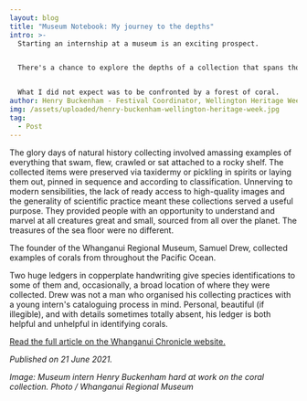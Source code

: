 ```yaml
---
layout: blog
title: "Museum Notebook: My journey to the depths"
intro: >-
  Starting an internship at a museum is an exciting prospect.


  There's a chance to explore the depths of a collection that spans thousands of years and every continent. The chance to get to know and learn from museum professionals. The chance to gain some insight about how a museum fits into its community and what it does for that community.


  What I did not expect was to be confronted by a forest of coral.
author: Henry Buckenham - Festival Coordinator, Wellington Heritage Week
img: /assets/uploaded/henry-buckenham-wellington-heritage-week.jpg
tag:
  - Post
---
```

The glory days of natural history collecting involved amassing examples of everything that swam, flew, crawled or sat attached to a rocky shelf. The collected items were preserved via taxidermy or pickling in spirits or laying them out, pinned in sequence and according to classification. Unnerving to modern sensibilities, the lack of ready access to high-quality images and the generality of scientific practice meant these collections served a useful purpose. They provided people with an opportunity to understand and marvel at all creatures great and small, sourced from all over the planet. The treasures of the sea floor were no different.

The founder of the Whanganui Regional Museum, Samuel Drew, collected examples of corals from throughout the Pacific Ocean.

Two huge ledgers in copperplate handwriting give species identifications to some of them and, occasionally, a broad location of where they were collected. Drew was not a man who organised his collecting practices with a young intern's cataloguing process in mind. Personal, beautiful (if illegible), and with details sometimes totally absent, his ledger is both helpful and unhelpful in identifying corals.

[Read the full article on the Whanganui Chronicle website.](https://www.nzherald.co.nz/whanganui-chronicle/news/museum-notebook-my-journey-to-the-depths/KLAYT4QFVWOTEUNDYR5EHZED4E/?fbclid=IwAR05Hl0ZTOBc3pZKYSnY2KTpwAj34Qk-uA05Z3BWwxY6bP4KCSKpzDGA6Eg)

*Published on 21 June 2021.*

*Image: Museum intern Henry Buckenham hard at work on the coral collection. Photo / Whanganui Regional Museum*